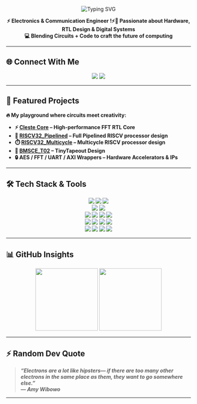 <!-- Profile README -->
<p align="center">
  <img src="https://readme-typing-svg.demolab.com?font=Montserrat&weight=700&size=35&duration=3000&pause=1000&color=00F0FF&center=true&vCenter=true&width=500&lines=I'm+Sateesh!;" alt="Typing SVG" />
</p>



<p align="center">
  <b>⚡ Electronics & Communication Engineer !⚡🚀 Passionate about Hardware, RTL Design & Digital Systems <br/>
  💻 Blending <b>Circuits + Code</b> to craft the future of computing
</p>

---

## 🌐 Connect With Me  

<p align="center">
  <a href="https://www.linkedin.com/in/sateesh-y-abbigeri-458222358/"><img src="https://img.shields.io/badge/LinkedIn-0A66C2?style=for-the-badge&logo=linkedin&logoColor=white"/></a>
  <a href="mailto:sateeshabbigeri4@example.com"><img src="https://img.shields.io/badge/Gmail-D14836?style=for-the-badge&logo=gmail&logoColor=white"/></a>
</p>

---

## 🚀 Featured Projects  

🔥 My playground where circuits meet creativity:  

- ⚡ [**Cleste Core**](https://github.com/R0h1th-1DD4E2/Celeste-Core.git) – High-performance FFT RTL Core  
- 🧠 [**RISCV32_Pipelined**](https://github.com/ProjectWork-Team69/pipelined_cpu.git) – Full Pipelined RISCV processor design  
- ⏱️ [**RISCV32_Multicycle**](https://github.com/R0h1th-1DD4E2/RISCV32_Multicycle.git) – Multicycle RISCV processor design  
- 🧩 [**BMSCE_T02**](https://github.com/R0h1th-1DD4E2/BMSCE_T02) – TinyTapeout Design  
- 🔒 AES / FFT / UART / AXI Wrappers – Hardware Accelerators & IPs  

---

## 🛠️ Tech Stack & Tools  

<p align="center">
  <img src="https://img.shields.io/badge/Verilog-00979D?style=for-the-badge"/>
  <img src="https://img.shields.io/badge/SystemVerilog-FF6F00?style=for-the-badge"/>
  <img src="https://img.shields.io/badge/VHDL-8E44AD?style=for-the-badge"/>
  <br/>
  <img src="https://img.shields.io/badge/Quartus-1572B6?style=for-the-badge"/>
  <img src="https://img.shields.io/badge/Vivado-FFCA28?style=for-the-badge"/>
  <br/>
  <img src="https://img.shields.io/badge/RISC--V-283593?style=for-the-badge"/>
  <img src="https://img.shields.io/badge/MIPS-00A300?style=for-the-badge"/>
  <img src="https://img.shields.io/badge/AXI-00599C?style=for-the-badge"/>
  <img src="https://img.shields.io/badge/UART-FF0000?style=for-the-badge"/>
  <br/>
  <img src="https://img.shields.io/badge/C-00599C?style=for-the-badge&logo=c&logoColor=white"/>
  <img src="https://img.shields.io/badge/C++-00599C?style=for-the-badge&logo=c%2B%2B&logoColor=white"/>
  <img src="https://img.shields.io/badge/Python-3776AB?style=for-the-badge&logo=python&logoColor=white"/>
  <img src="https://img.shields.io/badge/MATLAB-E34F26?style=for-the-badge"/>
  <br/>
  <img src="https://img.shields.io/badge/VLSI-800000?style=for-the-badge"/>
  <img src="https://img.shields.io/badge/Signal%20Processing-9C27B0?style=for-the-badge"/>
  <img src="https://img.shields.io/badge/Robotics-FF5722?style=for-the-badge"/>
  <img src="https://img.shields.io/badge/5G%20Systems-2196F3?style=for-the-badge"/>
</p>  

---

## 📊 GitHub Insights  

<p align="center">
  <img src="https://github-readme-stats.vercel.app/api?username=SATEESH-ABBIGERI&show_icons=true&theme=radical&hide_border=true&count_private=true" height="170"/>
  <img src="https://github-readme-streak-stats.herokuapp.com/?user=SATEESH-ABBIGERI&theme=radical&hide_border=true" height="170"/>
</p>

---

## ⚡ Random Dev Quote  

<p align="center">

> *“Electrons are a lot like hipsters— if there are too many other electrons in the same place as them, they want to go somewhere else.”*  
> — *Amy Wibowo*  

---

</p>
